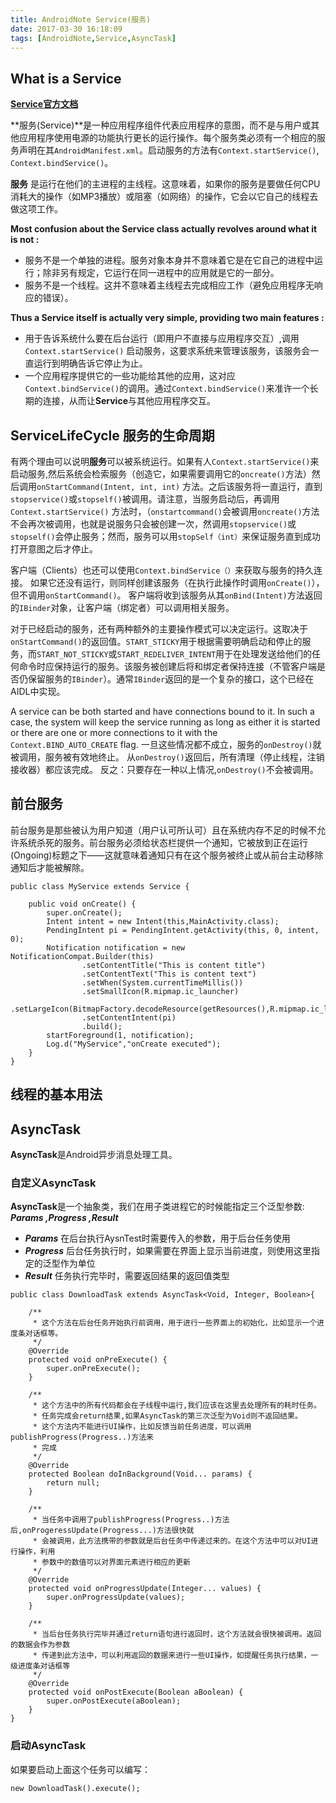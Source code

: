 ```yaml
---
title: AndroidNote Service(服务)
date: 2017-03-30 16:18:09
tags: [AndroidNote,Service,AsyncTask]
---
```




## What is a Service

[**Service官方文档**](https://developer.android.google.cn/reference/android/app/Service.html "官方文档")

**服务(Service)**是一种应用程序组件代表应用程序的意图，而不是与用户或其他应用程序使用电源的功能执行更长的运行操作。每个服务类必须有一个相应的服务声明在其`AndroidManifest.xml`。启动服务的方法有`Context.startService()`, `Context.bindService()`。

**服务** 是运行在他们的主进程的主线程。这意味着，如果你的服务是要做任何CPU消耗大的操作（如MP3播放）或阻塞（如网络）的操作，它会以它自己的线程去做这项工作。

**Most confusion about the Service class actually revolves around what it is not :**

- 服务不是一个单独的进程。服务对象本身并不意味着它是在它自己的进程中运行；除非另有规定，它运行在同一进程中的应用就是它的一部分。
​
- 服务不是一个线程。这并不意味着主线程去完成相应工作（避免应用程序无响应的错误）。

**Thus a Service itself is actually very simple, providing two main features :**

- 用于告诉系统什么要在后台运行（即用户不直接与应用程序交互）,调用`Context.startService()` 启动服务，这要求系统来管理该服务，该服务会一直运行到明确告诉它停止为止。
 ​
- 一个应用程序提供它的一些功能给其他的应用，这对应`Context.bindService()`的调用。通过`Context.bindService()`来准许一个长期的连接，从而让**Service**与其他应用程序交互。



## ServiceLifeCycle 服务的生命周期

有两个理由可以说明**服务**可以被系统运行。如果有人`Context.startService()`来启动服务,然后系统会检索服务（创造它，如果需要调用它的`oncreate()`方法）然后调用`onStartCommand(Intent, int, int)` 方法。之后该服务将一直运行，直到`stopservice()`或`stopself()`被调用。请注意，当服务启动后，再调用`Context.startService()` 方法时，（`onstartcommand()`会被调用`oncreate()`方法不会再次被调用，也就是说服务只会被创建一次，然调用`stopservice()`或`stopself()`会停止服务；然而，服务可以用`stopSelf（int）`来保证服务直到成功打开意图之后才停止。

客户端（Clients）也还可以使用`Context.bindService（）`来获取与服务的持久连接。 如果它还没有运行，则同样创建该服务（在执行此操作时调用`onCreate()`），但不调用`onStartCommand()`。 客户端将收到该服务从其`onBind(Intent)`方法返回的`IBinder`对象，让客户端（绑定者）可以调用相关服务。


对于已经启动的服务，还有两种额外的主要操作模式可以决定运行。这取决于`onStartCommand()`的返回值。`START_STICKY`用于根据需要明确启动和停止的服务，而`START_NOT_STICKY`或`START_REDELIVER_INTENT`用于在处理发送给他们的任何命令时应保持运行的服务。该服务被创建后将和绑定者保持连接（不管客户端是否仍保留服务的`IBinder`）。通常`IBinder`返回的是一个复杂的接口，这个已经在AIDL中实现。

A service can be both started and have connections bound to it. In such a case, the system will keep the service running as long as either it is started or there are one or more connections to it with the `Context.BIND_AUTO_CREATE` flag.
 一旦这些情况都不成立，服务的`onDestroy()`就被调用，服务被有效地终止。 从`onDestroy()`返回后，所有清理（停止线程，注销接收器）都应该完成。
 反之：只要存在一种以上情况,`onDestroy()`不会被调用。



## 前台服务

前台服务是那些被认为用户知道（用户认可所认可）且在系统内存不足的时候不允许系统杀死的服务。前台服务必须给状态栏提供一个通知，它被放到正在运行(Ongoing)标题之下——这就意味着通知只有在这个服务被终止或从前台主动移除通知后才能被解除。

```
public class MyService extends Service {
	
	public void onCreate() {
        super.onCreate();
        Intent intent = new Intent(this,MainActivity.class);
        PendingIntent pi = PendingIntent.getActivity(this, 0, intent, 0);
        Notification notification = new NotificationCompat.Builder(this)
                .setContentTitle("This is content title")
                .setContentText("This is content text")
                .setWhen(System.currentTimeMillis())
                .setSmallIcon(R.mipmap.ic_launcher)
                .setLargeIcon(BitmapFactory.decodeResource(getResources(),R.mipmap.ic_launcher))
                .setContentIntent(pi)
                .build();
        startForeground(1, notification);
        Log.d("MyService","onCreate executed");
    }
} 
```

## 线程的基本用法

## AsyncTask
**AsyncTask**是Android异步消息处理工具。
### 自定义AsyncTask
**AsyncTask**是一个抽象类，我们在用子类进程它的时候能指定三个泛型参数: 
***Params ,Progress ,Result*** 
- ***Params*** 在后台执行AysnTest时需要传入的参数，用于后台任务使用
- ***Progress*** 后台任务执行时，如果需要在界面上显示当前进度，则使用这里指定的泛型作为单位
- ***Result*** 任务执行完毕时，需要返回结果的返回值类型

```
public class DownloadTask extends AsyncTask<Void, Integer, Boolean>{

    /**
     * 这个方法在后台任务开始执行前调用，用于进行一些界面上的初始化，比如显示一个进度条对话框等。
     */
    @Override
    protected void onPreExecute() {
        super.onPreExecute();
    }

    /**
     * 这个方法中的所有代码都会在子线程中运行,我们应该在这里去处理所有的耗时任务。
     * 任务完成会return结果,如果AsyncTask的第三次泛型为Void则不返回结果。
     * 这个方法内不能进行UI操作，比如反馈当前任务进度，可以调用publishProgress(Progress..)方法来
     * 完成
     */
    @Override
    protected Boolean doInBackground(Void... params) {
        return null;
    }

    /**
     * 当任务中调用了publishProgress(Progress..)方法后,onProgeressUpdate(Progress...)方法很快就
     * 会被调用，此方法携带的参数就是后台任务中传递过来的。在这个方法中可以对UI进行操作，利用
     * 参数中的数值可以对界面元素进行相应的更新
     */
    @Override
    protected void onProgressUpdate(Integer... values) {
        super.onProgressUpdate(values);
    }

    /**
     * 当后台任务执行完毕并通过return语句进行返回时，这个方法就会很快被调用。返回的数据会作为参数
     * 传递到此方法中，可以利用返回的数据来进行一些UI操作，如提醒任务执行结果，一级进度条对话框等
     */
    @Override
    protected void onPostExecute(Boolean aBoolean) {
        super.onPostExecute(aBoolean);
    }
}
```
### 启动AsyncTask
如果要启动上面这个任务可以编写：

```
new DownloadTask().execute();
```



